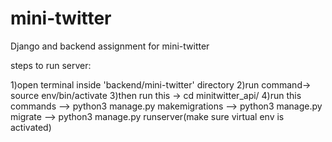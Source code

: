 # mini-twitter
Django and backend assignment for mini-twitter

steps to run server:

1)open terminal inside 'backend/mini-twitter' directory 
2)run command-> source env/bin/activate 
3)then run this -> cd minitwitter_api/ 
4)run this commands --> python3 manage.py makemigrations
                    --> python3 manage.py migrate
                    --> python3 manage.py runserver(make sure virtual env is activated)